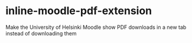 # inline-moodle-pdf-extension

Make the University of Helsinki Moodle show PDF downloads in a new tab instead of downloading them
